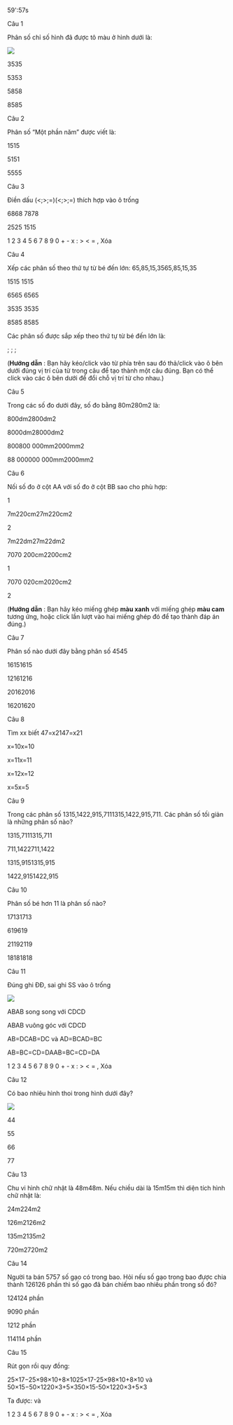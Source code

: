 59':57s

Câu 1

Phân số chỉ số hình đã được tô màu ở hình dưới là:

![](https://onthi123.vn/public/uploads/1_733.png)

3535

5353

5858

8585

Câu 2

Phân số “Một phần năm” được viết là:

1515

5151

5555

Câu 3

Điền dấu (<;>;=)(<;>;=) thích hợp vào ô trống

6868  7878

2525  1515

1 2 3 4 5 6 7 8 9 0 + - x : > < = , Xóa

Câu 4

Xếp các phân số theo thứ tự từ bé đến lớn: 65,85,15,3565,85,15,35

1515 1515

6565 6565

3535 3535

8585 8585

Các phân số được sắp xếp theo thứ tự từ bé đến lớn là:

; ; ;  

(**Hướng dẫn** : Bạn hãy kéo/click vào từ phía trên sau đó thả/click vào ô bên dưới đúng vị trí của từ trong câu để tạo thành một câu đúng. Bạn có thể click vào các ô bên dưới để đổi chỗ vị trí từ cho nhau.)

Câu 5

Trong các số đo dưới đây, số đo bằng 80m280m2 là:

800dm2800dm2

8000dm28000dm2

800800 000mm2000mm2

88 000000 000mm2000mm2

Câu 6

Nối số đo ở cột AA với số đo ở cột BB sao cho phù hợp:

1

7m220cm27m220cm2

2

7m22dm27m22dm2

7070 200cm2200cm2

1

7070 020cm2020cm2

2

(**Hướng dẫn** : Bạn hãy kéo miếng ghép **màu xanh** với miếng ghép **màu cam** tương ứng, hoặc click lần lượt vào hai miếng ghép đó để tạo thành đáp án đúng.)

Câu 7

Phân số nào dưới đây bằng phân số 4545

16151615

12161216

20162016

16201620

Câu 8

Tìm xx biết 47=x2147=x21

x=10x=10

x=11x=11

x=12x=12

x=5x=5

Câu 9

Trong các phân số 1315,1422,915,7111315,1422,915,711. Các phân số tối giản là những phân số nào?

1315,7111315,711

711,1422711,1422

1315,9151315,915

1422,9151422,915

Câu 10

Phân số bé hơn 11 là phân số nào?

17131713

619619

21192119

18181818

Câu 11

Đúng ghi ĐĐ, sai ghi SS vào ô trống

![](https://onthi123.vn/public/uploads/2_564.png)

ABAB song song với CDCD  

ABAB vuông góc với CDCD  

AB=DCAB=DC và AD=BCAD=BC  

AB=BC=CD=DAAB=BC=CD=DA  

1 2 3 4 5 6 7 8 9 0 + - x : > < = , Xóa

Câu 12

Có bao nhiêu hình thoi trong hình dưới đây?

![](https://onthi123.vn/public/uploads/3_560.png)

44

55

66

77

Câu 13

Chu vi hình chữ nhật là 48m48m. Nếu chiều dài là 15m15m thì diện tích hình chữ nhật là:

24m224m2

126m2126m2

135m2135m2

720m2720m2

Câu 14

Người ta bán 5757 số gạo có trong bao. Hỏi nếu số gạo trong bao được chia thành 126126 phần thì số gạo đã bán chiếm bao nhiêu phần trong số đó?

124124 phần

9090 phần

1212 phần

114114 phần

Câu 15

Rút gọn rồi quy đồng:

25×17−25×98×10+8×1025×17-25×98×10+8×10 và 50×15−50×1220×3+5×350×15-50×1220×3+5×3

Ta được:  và 

1 2 3 4 5 6 7 8 9 0 + - x : > < = , Xóa
